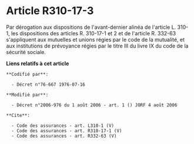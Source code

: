 # Article R310-17-3

Par dérogation aux dispositions de l'avant-dernier alinéa de l'article L. 310-1, les dispositions des articles R. 310-17-1 et
2 et de l'article R. 332-63 s'appliquent aux mutuelles et unions régies par le code de la mutualité, et aux institutions de
prévoyance régies par le titre III du livre IX du code de la sécurité sociale.

**Liens relatifs à cet article**

	**Codifié par**:

	  - Décret n°76-667 1976-07-16

	**Modifié par**:

	  - Décret n°2006-976 du 1 août 2006 - art. 1 () JORF 4 août 2006

	**Cite**:

	  - Code des assurances - art. L310-1 (V)
	  - Code des assurances - art. R310-17-1 (V)
	  - Code des assurances - art. R332-63 (V)

